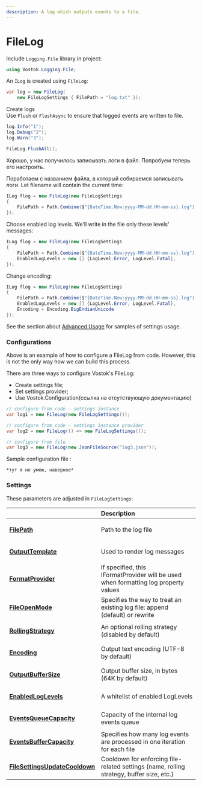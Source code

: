 ```yaml
---
description: A log which outputs events to a file.
---
```


# FileLog

Include `Logging.File` library in project:

```csharp
using Vostok.Logging.File;
```

 An `ILog` is created using `FileLog`:

```csharp
var log = new FileLog(
    new FileLogSettings { FilePath = "log.txt" });
```

Create logs  
Use `Flush` or `FlushAsync` to ensure that logged events are written to file.

```csharp
log.Info("1");
log.Debug("2");
log.Warn("3");

FileLog.FlushAll();
```

Хорошо, у нас получилось записывать логи в файл. Попробуем теперь его настроить.

Поработаем с названием файла, в который собираемся записывать логи. Let filename will contain the current time:

```csharp
ILog flog = new FileLog(new FileLogSettings
{
    FilePath = Path.Combine($"{DateTime.Now:yyyy-MM-dd.HH-mm-ss}.log")     
});
```

Choose enabled log levels. We'll write in the file only these levels' messages:

```csharp
ILog flog = new FileLog(new FileLogSettings
{
    FilePath = Path.Combine($"{DateTime.Now:yyyy-MM-dd.HH-mm-ss}.log"),
    EnabledLogLevels = new [] {LogLevel.Error, LogLevel.Fatal},      
});
```

Change encoding:

```csharp
ILog flog = new FileLog(new FileLogSettings
{
    FilePath = Path.Combine($"{DateTime.Now:yyyy-MM-dd.HH-mm-ss}.log"),
    EnabledLogLevels = new [] {LogLevel.Error, LogLevel.Fatal},
    Encoding = Encoding.BigEndianUnicode
});
```

See the section about [Advanced Usage](../advanced-usage.md) for samples of settings usage.

### Configurations

Above is an example of how to configure a FileLog from code. However, this is not the only way how we can build this process.

There are three ways to configure Vostok's FileLog:

* Create settings file;
* Set settings provider;
* Use Vostok.Configuration\(ссылка на отсутствующую документацию\)

```csharp
// configure from code — settings instance
var log1 = new FileLog(new FileLogSettings());

// configure from code — settings instance provider
var log2 = new FileLog(() => new FileLogSettings());

// configure from file
var log3 = new FileLog(new JsonFileSource("log3.json"));
```

Sample configuration file :

```text
*тут я не умею, наверное*
```

### Settings

These parameters are adjusted in `FileLogSettings`:

<table>
  <thead>
    <tr>
      <th style="text-align:left"></th>
      <th style="text-align:left">Description</th>
    </tr>
  </thead>
  <tbody>
    <tr>
      <td style="text-align:left">
        <p><b></b>
        </p>
        <p><b></b><a href="https://github.com/vostok/logging.file/blob/master/Vostok.Logging.File/Configuration/FileLogSettings.cs"><b>FilePath</b></a>
        </p>
      </td>
      <td style="text-align:left">
        <p></p>
        <p>Path to the log file</p>
      </td>
    </tr>
    <tr>
      <td style="text-align:left">
        <p></p>
        <p><a href="https://github.com/vostok/logging.file/blob/master/Vostok.Logging.File/Configuration/FileLogSettings.cs"><b>OutputTemplate</b></a>
        </p>
      </td>
      <td style="text-align:left">
        <p></p>
        <p>Used to render log messages</p>
      </td>
    </tr>
    <tr>
      <td style="text-align:left">
        <p></p>
        <p><a href="https://github.com/vostok/logging.file/blob/master/Vostok.Logging.File/Configuration/FileLogSettings.cs"><b>FormatProvider</b></a>
        </p>
      </td>
      <td style="text-align:left">If specified, this IFormatProvider will be used when formatting log property
        values</td>
    </tr>
    <tr>
      <td style="text-align:left">
        <p></p>
        <p><a href="https://github.com/vostok/logging.file/blob/master/Vostok.Logging.File/Configuration/FileLogSettings.cs"><b>FileOpenMode</b></a>
        </p>
      </td>
      <td style="text-align:left">Specifies the way to treat an existing log file: append (default) or rewrite</td>
    </tr>
    <tr>
      <td style="text-align:left">
        <p></p>
        <p><a href="https://github.com/vostok/logging.file/blob/master/Vostok.Logging.File/Configuration/FileLogSettings.cs"><b>RollingStrategy</b></a>
        </p>
      </td>
      <td style="text-align:left">An optional rolling strategy (disabled by default)</td>
    </tr>
    <tr>
      <td style="text-align:left">
        <p></p>
        <p><a href="https://github.com/vostok/logging.file/blob/master/Vostok.Logging.File/Configuration/FileLogSettings.cs"><b>Encoding</b></a>
        </p>
      </td>
      <td style="text-align:left">Output text encoding (UTF-8 by default)</td>
    </tr>
    <tr>
      <td style="text-align:left">
        <p></p>
        <p><a href="https://github.com/vostok/logging.file/blob/master/Vostok.Logging.File/Configuration/FileLogSettings.cs"><b>OutputBufferSize</b></a>
        </p>
      </td>
      <td style="text-align:left">Output buffer size, in bytes (64K by default)</td>
    </tr>
    <tr>
      <td style="text-align:left">
        <p></p>
        <p><a href="https://github.com/vostok/logging.file/blob/master/Vostok.Logging.File/Configuration/FileLogSettings.cs"><b>EnabledLogLevels</b></a>
        </p>
      </td>
      <td style="text-align:left">A whitelist of enabled LogLevels</td>
    </tr>
    <tr>
      <td style="text-align:left">
        <p></p>
        <p><a href="https://github.com/vostok/logging.file/blob/master/Vostok.Logging.File/Configuration/FileLogSettings.cs"><b>EventsQueueCapacity</b></a>
        </p>
      </td>
      <td style="text-align:left">Capacity of the internal log events queue</td>
    </tr>
    <tr>
      <td style="text-align:left">
        <p></p>
        <p><a href="https://github.com/vostok/logging.file/blob/master/Vostok.Logging.File/Configuration/FileLogSettings.cs"><b>EventsBufferCapacity</b></a>
        </p>
      </td>
      <td style="text-align:left">Specifies how many log events are processed in one iteration for each
        file</td>
    </tr>
    <tr>
      <td style="text-align:left">
        <p></p>
        <p><a href="https://github.com/vostok/logging.file/blob/master/Vostok.Logging.File/Configuration/FileLogSettings.cs"><b>FileSettingsUpdateCooldown</b></a><b></b>
        </p>
      </td>
      <td style="text-align:left">Cooldown for enforcing file-related settings (name, rolling strategy,
        buffer size, etc.)</td>
    </tr>
  </tbody>
</table>

